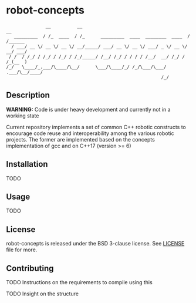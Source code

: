 # robot-concepts

```
               __          __                                         __
   _________  / /_  ____  / /_      _________  ____  ________  ____  / /______
  / ___/ __ \/ __ \/ __ \/ __/_____/ ___/ __ \/ __ \/ ___/ _ \/ __ \/ __/ ___/
 / /  / /_/ / /_/ / /_/ / /_/_____/ /__/ /_/ / / / / /__/  __/ /_/ / /_(__  )
/_/   \____/_.___/\____/\__/      \___/\____/_/ /_/\___/\___/ .___/\__/____/
                                                           /_/
```

## Description

**WARNING:** Code is under heavy development and currently not in a working
state

Current repository implements a set of common C++ robotic constructs to
encourage code reuse and interoperability among the various robotic projects.
The former are implemented based on the concepts implementation of gcc and on
C++17 (version >= 6)

## Installation

TODO

## Usage

TODO

## License

robot-concepts is released under the BSD 3-clause license. See
[LICENSE](LICENSE) file for more.

## Contributing

TODO Instructions on the requirements to compile using this

TODO Insight on the structure
